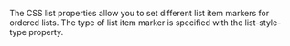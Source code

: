 The CSS list properties allow you to set different list item markers for ordered lists. The type of list item marker is specified with the list-style-type property.